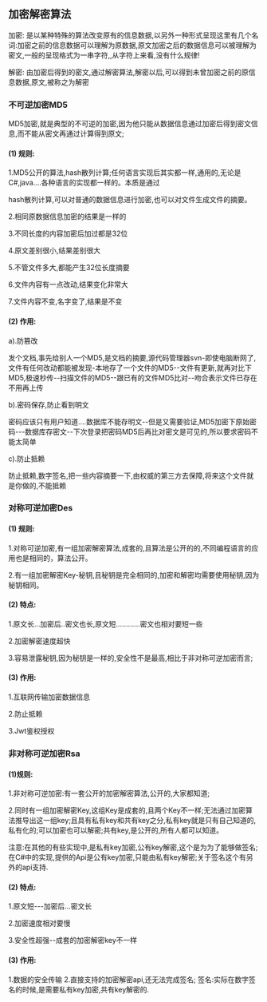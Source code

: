 ## 加密解密算法

加密:
是以某种特殊的算法改变原有的信息数据,以另外一种形式呈现这里有几个名词:加密之前的信息数据可以理解为原数据,原文加密之后的数据信息可以被理解为密文,一般的呈现格式为一串字符,,从字符上来看,没有什么规律!

解密:
由加密后得到的密文,通过解密算法,解密以后,可以得到未曾加密之前的原信息数据,原文,被称之为解密

### 不可逆加密MD5
MD5加密,就是典型的不可逆的加密,因为他只能从数据信息通过加密后得到密文信息,而不能从密文再通过计算得到原文;

#### (1) 规则:

1.MD5公开的算法,hash散列计算;任何语言实现后其实都一样,通用的,无论是C#,java....各种语言的实现都一样的。本质是通过

hash散列计算,可以对普通的数据信息进行加密,也可以对文件生成文件的摘要。

2.相同原数据信息加密的结果是一样的

3.不同长度的内容加密后加过都是32位

4.原文差别很小,结果差别很大

5.不管文件多大,都能产生32位长度摘要

6.文件内容有一点改动,结果变化非常大

7.文件内容不变,名字变了,结果是不变

#### (2) 作用:

a).防篡改

发个文档,事先给别人一个MD5,是文档的摘要,源代码管理器svn-即使电脑断网了,文件有任何改动都能被发现-本地存了一个文件的MD5--文件有更新,就再对比下MD5,极速秒传--扫描文件的MD5--跟已有的文件MD5比对--吻合表示文件已存在不用再上传

b).密码保存,防止看到明文

密码应该只有用户知道....数据库不能存明文--但是又需要验证,MD5加密下原始密码---数据库存密文--下次登录把密码MD5后再比对密文是可见的,所以要求密码不能太简单

c).防止抵赖

防止抵赖,数字签名,把一些内容摘要一下,由权威的第三方去保障,将来这个文件就是你做的,不能抵赖


### 对称可逆加密Des

#### (1) 规则:

1.对称可逆加密,有一组加密解密算法,成套的,且算法是公开的的,不同编程语言的应用也是相同的，算法公开。

2.有一组加密解密Key-秘钥,且秘钥是完全相同的,加密和解密均需要使用秘钥,因为秘钥相同。

#### (2) 特点:
1.原文长...加密后..密文也长,原文短............密文也相对要短一些

2.加密解密速度超快

3.容易泄露秘钥,因为秘钥是一样的,安全性不是最高,相比于非对称可逆加密而言;

#### (3) 作用:
1.互联网传输加密数据信息

2.防止抵赖

3.Jwt鉴权授权

### 非对称可逆加密Rsa

#### (1)规则:
1.非对称可逆加密:有一套公开的加密解密算法,公开的,大家都知道;

2.同时有一组加密解密Key,这组Key是成套的,且两个Key不一样;无法通过加密算法推导出这一组key;且具有私有key和共有key之分,私有key就是只有自己知道的,私有化的;可以加密也可以解密;共有key,是公开的,所有人都可以知道。

注意:在其他的有些实现中,是私有key加密,公有key解密,这个是为为了能够做签名;在C#中的实现,提供的Api是公有key加密,只能由私有key解密;关于签名这个有另外的api支持.

#### (2) 特点:
1.原文短---加密后...密文长

2.加密速度相对要慢

3.安全性超强--成套的加密解密key不一样

#### (3) 作用:
1.数据的安全传输
2.直接支持的加密解密api,还无法完成签名;
签名:实际在数字签名的时候,是需要私有key加密,共有key解密的.


